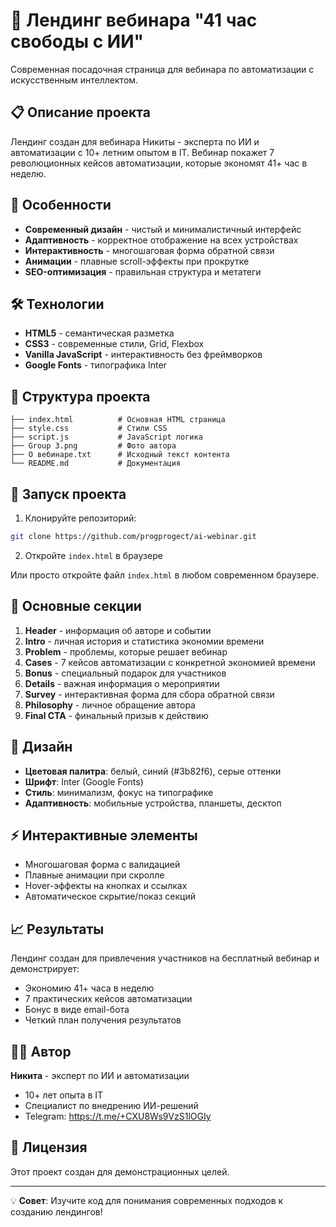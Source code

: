 # 🚀 Лендинг вебинара "41 час свободы с ИИ"

Современная посадочная страница для вебинара по автоматизации с искусственным интеллектом.

## 📋 Описание проекта

Лендинг создан для вебинара Никиты - эксперта по ИИ и автоматизации с 10+ летним опытом в IT. Вебинар покажет 7 революционных кейсов автоматизации, которые экономят 41+ час в неделю.

## 🎯 Особенности

- **Современный дизайн** - чистый и минималистичный интерфейс
- **Адаптивность** - корректное отображение на всех устройствах  
- **Интерактивность** - многошаговая форма обратной связи
- **Анимации** - плавные scroll-эффекты при прокрутке
- **SEO-оптимизация** - правильная структура и метатеги

## 🛠 Технологии

- **HTML5** - семантическая разметка
- **CSS3** - современные стили, Grid, Flexbox
- **Vanilla JavaScript** - интерактивность без фреймворков
- **Google Fonts** - типографика Inter

## 📁 Структура проекта

```
├── index.html          # Основная HTML страница
├── style.css           # Стили CSS
├── script.js           # JavaScript логика
├── Group 3.png         # Фото автора
├── О вебинаре.txt      # Исходный текст контента
└── README.md           # Документация
```

## 🚀 Запуск проекта

1. Клонируйте репозиторий:
```bash
git clone https://github.com/progprogect/ai-webinar.git
```

2. Откройте `index.html` в браузере

Или просто откройте файл `index.html` в любом современном браузере.

## 📱 Основные секции

1. **Header** - информация об авторе и событии
2. **Intro** - личная история и статистика экономии времени  
3. **Problem** - проблемы, которые решает вебинар
4. **Cases** - 7 кейсов автоматизации с конкретной экономией времени
5. **Bonus** - специальный подарок для участников
6. **Details** - важная информация о мероприятии
7. **Survey** - интерактивная форма для сбора обратной связи
8. **Philosophy** - личное обращение автора
9. **Final CTA** - финальный призыв к действию

## 🎨 Дизайн

- **Цветовая палитра**: белый, синий (#3b82f6), серые оттенки
- **Шрифт**: Inter (Google Fonts)
- **Стиль**: минимализм, фокус на типографике
- **Адаптивность**: мобильные устройства, планшеты, десктоп

## ⚡ Интерактивные элементы

- Многошаговая форма с валидацией
- Плавные анимации при скролле
- Hover-эффекты на кнопках и ссылках
- Автоматическое скрытие/показ секций

## 📈 Результаты

Лендинг создан для привлечения участников на бесплатный вебинар и демонстрирует:
- Экономию 41+ часа в неделю
- 7 практических кейсов автоматизации  
- Бонус в виде email-бота
- Четкий план получения результатов

## 👨‍💻 Автор

**Никита** - эксперт по ИИ и автоматизации
- 10+ лет опыта в IT
- Специалист по внедрению ИИ-решений
- Telegram: https://t.me/+CXU8Ws9VzS1lOGIy

## 📄 Лицензия

Этот проект создан для демонстрационных целей.

---

💡 **Совет**: Изучите код для понимания современных подходов к созданию лендингов! 